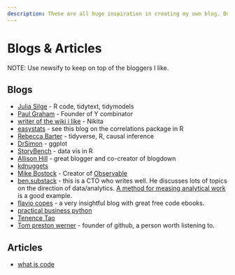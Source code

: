 ```yaml
---
description: These are all huge inspiration in creating my own blog. Dont ever be just consuming. dont go down a rabbit hole consuming, make sure they is always some production going on as well.
---
```


# Blogs & Articles

NOTE: Use newsify to keep on top of the bloggers I like. 

## Blogs

* [Julia Silge](https://juliasilge.com/) - R code, tidytext, tidymodels
* [Paul Graham](http://www.paulgraham.com/articles.html) - Founder of Y combinator
* [writer of the wiki i like](https://nikitavoloboev.xyz/) - Nikita
* [easystats](https://easystats.github.io/blog/posts/correlation_presentation/) - see this blog on the correlations package in R
* [Rebecca Barter](https://www.rebeccabarter.com/blog/2019-03-07_reproducible_pipeline/) - tidyverse, R, causal inference 
* [DrSimon](https://drsimonj.svbtle.com/) - ggplot
* [StoryBench](https://www.storybench.org/category/how-to/) - data vis in R
* [Allison Hill](https://alison.rbind.io/) - great blogger and co-creator of blogdown
* [kdnuggets](https://www.kdnuggets.com/datasets/index.html)
* [Mike Bostock](https://bost.ocks.org/mike/) - Creator of [Observable](https://observablehq.com/)
* [ben.substack](https://benn.substack.com/) - this is a CTO who writes well. He discusses lots of topics on the direction of data/analytics. [A method for measing analytical work](https://benn.substack.com/p/method-for-measuring-analytical-work) is a good example. 
* [flavio copes](https://flaviocopes.com/) - a very insightful blog with great free code ebooks.
* [practical business python](https://pbpython.com/)
* [Tenence Tao](https://terrytao.wordpress.com/)
* [Tom preston werner](https://tom.preston-werner.com/) - founder of github, a person worth listening to. 

## Articles
* [what is code](https://www.bloomberg.com/graphics/2015-paul-ford-what-is-code/)









